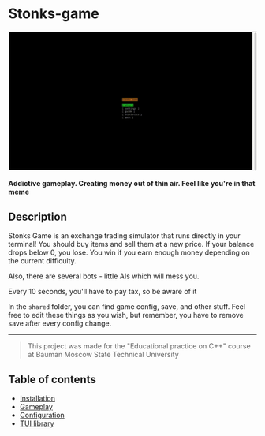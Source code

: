 # Stonks-game
 
![Gameplay](gameplay.gif)

**Addictive gameplay. 
Creating money out of thin air. 
Feel like you're in that meme**

## Description

Stonks Game is an exchange trading simulator that runs directly in your terminal! You should buy items and sell them at a new price. If your balance drops below 0, you lose. You win if you earn enough money depending on the current difficulty.

Also, there are several bots - little AIs which will mess you.

Every 10 seconds, you'll have to pay tax, so be aware of it

In the `shared` folder, you can find game config, save, and other stuff. Feel free to edit these things as you wish, but remember, you have to remove save after every config change.

***

> This project was made for the "Educational practice on C++" course at Bauman Moscow State Technical University

## Table of contents

* [Installation](installation.md)
* [Gameplay](gameplay.md)
* [Configuration](config.md)
* [TUI library](tui.md)
